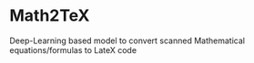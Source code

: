 # Math2TeX
Deep-Learning based model to convert scanned Mathematical equations/formulas to LateX code
